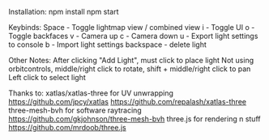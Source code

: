 Installation:
npm install
npm start


Keybinds:
Space - Toggle lightmap view / combined view
i - Toggle UI
o - Toggle backfaces
v - Camera up
c - Camera down
u - Export light settings to console
b - Import light settings
backspace - delete light


Other Notes:
After clicking "Add Light", must click to place light
Not using orbitcontrols, middle/right click to rotate, shift + middle/right click to pan
Left click to select light

Thanks to:
xatlas/xatlas-three for UV unwrapping
https://github.com/jpcy/xatlas https://github.com/repalash/xatlas-three
three-mesh-bvh for software raytracing
https://github.com/gkjohnson/three-mesh-bvh
three.js for rendering n stuff
https://github.com/mrdoob/three.js